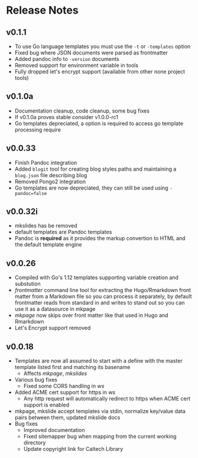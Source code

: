 
# Release Notes

## v0.1.1

+ To use Go language templates you must use the `-t` or `-templates` option
+ Fixed bug where JSON documents were parsed as frontmatter
+ Added pandoc info to `-version` documents
+ Removed support for environment variable in tools
+ Fully dropped let's encrypt support (available from other none project tools)


## v0.1.0a

+ Documentation cleanup, code cleanup, some bug fixes
+ If v0.1.0a proves stable consider v1.0.0-rc1
+ Go templates depreciated, a option is required to access go template processing require

## v0.0.33

+ Finish Pandoc integration
+ Added `blogit` tool for creating blog styles paths and maintaining a `blog.json` file describing blog
+ Removed Pongo2 integration
+ Go templates are now depreciated, they can still be used using `-pandoc=false`

## v0.0.32i

+ mkslides has be removed
+ default templates are Pandoc templates
+ Pandoc is **required** as it provides the markup convertion to HTML and the default template engine

## v0.0.26

+ Compiled with Go's 1.12 templates supporting variable creation and substution
+ *frontmatter* command line tool for extracting the Hugo/Rmarkdown front matter from a Markdown file so you can process it separately, by default frontmatter reads from standard in and writes to stand out so you can use it as a datasource in mkpage
+ *mkpage* now skips over front matter like that used in Hugo and Rmarkdown 
+ Let's Encrypt support removed


## v0.0.18

+ Templates are now all assumed to start with a define with the master template listed first and matching its basename
    + Affects _mkpage_, _mkslides_
+ Various bug fixes
    + Fixed some CORS handling in _ws_
+ Added ACME cert support for https in _ws_
    + Any http request will automatically redirect to https when ACME cert support is enabled
+ mkpage, mkslide accept templates via stdin, normalize key/value data pairs between them, updated mkslide docs
+ Bug fixes
    + Improved documentation
    + Fixed sitemapper bug when mapping from the current working directory
    + Update copyright link for Caltech Library

